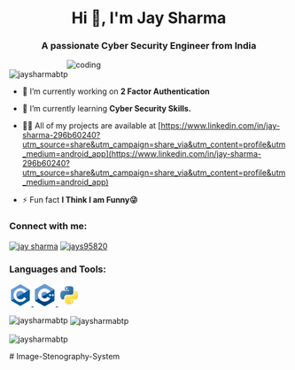 <h1 align="center">Hi 👋, I'm Jay Sharma</h1>
<h3 align="center">A passionate Cyber Security Engineer from India</h3>
<img align="right" alt="coding" width="400" src="https://user-images.githubusercontent.com/55389276/140866485-8fb1c876-9a8f-4d6a-98dc-08c4981eaf70.gif">

<p align="left"> <img src="https://komarev.com/ghpvc/?username=jaysharmabtp&label=Profile%20views&color=0e75b6&style=flat" alt="jaysharmabtp" /> </p>

- 🔭 I’m currently working on **2 Factor Authentication** 

- 🌱 I’m currently learning **Cyber Security Skills.**

- 👨‍💻 All of my projects are available at [https://www.linkedin.com/in/jay-sharma-296b60240?utm_source=share&utm_campaign=share_via&utm_content=profile&utm_medium=android_app](https://www.linkedin.com/in/jay-sharma-296b60240?utm_source=share&utm_campaign=share_via&utm_content=profile&utm_medium=android_app)

- ⚡ Fun fact **I Think I am Funny😜**

<h3 align="left">Connect with me:</h3>
<p align="left">
<a href="https://linkedin.com/in/jay sharma" target="blank"><img align="center" src="https://raw.githubusercontent.com/rahuldkjain/github-profile-readme-generator/master/src/images/icons/Social/linked-in-alt.svg" alt="jay sharma" height="30" width="40" /></a>
<a href="https://www.hackerrank.com/jays95820" target="blank"><img align="center" src="https://raw.githubusercontent.com/rahuldkjain/github-profile-readme-generator/master/src/images/icons/Social/hackerrank.svg" alt="jays95820" height="30" width="40" /></a>
</p>

<h3 align="left">Languages and Tools:</h3>
<p align="left"> <a href="https://www.cprogramming.com/" target="_blank" rel="noreferrer"> <img src="https://raw.githubusercontent.com/devicons/devicon/master/icons/c/c-original.svg" alt="c" width="40" height="40"/> </a> <a href="https://www.w3schools.com/cpp/" target="_blank" rel="noreferrer"> <img src="https://raw.githubusercontent.com/devicons/devicon/master/icons/cplusplus/cplusplus-original.svg" alt="cplusplus" width="40" height="40"/> </a> <a href="https://www.python.org" target="_blank" rel="noreferrer"> <img src="https://raw.githubusercontent.com/devicons/devicon/master/icons/python/python-original.svg" alt="python" width="40" height="40"/> </a> </p>

<p><img align="left" src="https://github-readme-stats.vercel.app/api/top-langs?username=jaysharmabtp&show_icons=true&locale=en&layout=compact" alt="jaysharmabtp" /></p>

<p>&nbsp;<img align="center" src="https://github-readme-stats.vercel.app/api?username=jaysharmabtp&show_icons=true&locale=en" alt="jaysharmabtp" /></p>

<p><img align="center" src="https://github-readme-streak-stats.herokuapp.com/?user=jaysharmabtp&" alt="jaysharmabtp" /></p># Image-Stenography-System
